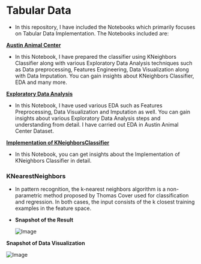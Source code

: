 # **Tabular Data**
- In this repository, I have included the Notebooks which primarily focuses on Tabular Data Implementation. The Notebooks included are:

[**Austin Animal Center**](https://github.com/ThinamXx/Tabular_Data..AustinAnimalCenter/blob/master/Austin%20Animal%20Center/Austin%20Animal%20Center.ipynb)
  - In this Notebook, I have prepared the classifier using KNeighbors Classifier along with various Exploratory Data Analysis techniques such as Data preprocessing, Features Engineering, Data Visualization along with Data Imputation. You can gain insights about KNeighbors Classifier, EDA and many more.

[**Exploratory Data Analysis**](https://github.com/ThinamXx/Tabular_Data..AustinAnimalCenter/blob/master/Austin%20Animal%20Center/Exploratory%20Data%20Analysis.ipynb)
  - In this Notebook, I have used various EDA such as Features Preprocessing, Data Visualization and Imputation as well. You can gain insights about various Exploratory Data Analysis steps and understanding from detail. I have carried out EDA in Austin Animal Center Dataset.

[**Implementation of KNeighborsClassifier**](https://github.com/ThinamXx/Tabular_Data..AustinAnimalCenter/blob/master/KNeighbors%20Classifier.ipynb)
  - In this Notebook, you can get insights about the Implementation of KNeighbors Classifier in detail.

### **KNearestNeighbors**
- In pattern recognition, the k-nearest neighbors algorithm is a non-parametric method proposed by Thomas Cover used for classification and regression. In both cases, the input consists of the k closest training examples in the feature space.
- **Snapshot of the Result**
  
  ![Image](https://res.cloudinary.com/dge89aqpc/image/upload/v1598253383/X_vwcu16.png)

**Snapshot of Data Visualization**

![Image](https://res.cloudinary.com/dge89aqpc/image/upload/v1598253164/0112_mkqv3b.png)
